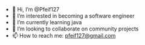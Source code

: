 - 👋 Hi, I’m @Pfeif127
- 👀 I’m interested in becoming a software engineer
- 🌱 I’m currently learning java
- 💞️ I’m looking to collaborate on community projects
- 📫 How to reach me: pfeif127@gmail.com

<!---
Pfeif127/Pfeif127 is a ✨ special ✨ repository because its `README.md` (this file) appears on your GitHub profile.
You can click the Preview link to take a look at your changes.
--->
